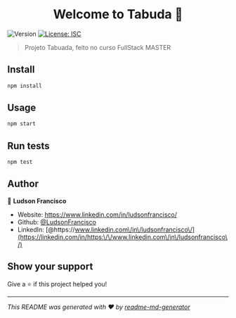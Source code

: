 <h1 align="center">Welcome to Tabuda 👋</h1>
<p>
  <img alt="Version" src="https://img.shields.io/badge/version-1.0.0-blue.svg?cacheSeconds=2592000" />
  <a href="#" target="_blank">
    <img alt="License: ISC" src="https://img.shields.io/badge/License-ISC-yellow.svg" />
  </a>
</p>

> Projeto Tabuada, feito no curso FullStack MASTER

## Install

```sh
npm install
```

## Usage

```sh
npm start
```

## Run tests

```sh
npm test
```

## Author

👤 **Ludson Francisco**

* Website: https://www.linkedin.com/in/ludsonfrancisco/
* Github: [@LudsonFrancisco](https://github.com/LudsonFrancisco)
* LinkedIn: [@https:\/\/www.linkedin.com\/in\/ludsonfrancisco\/](https://linkedin.com/in/https:\/\/www.linkedin.com\/in\/ludsonfrancisco\/)

## Show your support

Give a ⭐️ if this project helped you!

***
_This README was generated with ❤️ by [readme-md-generator](https://github.com/kefranabg/readme-md-generator)_